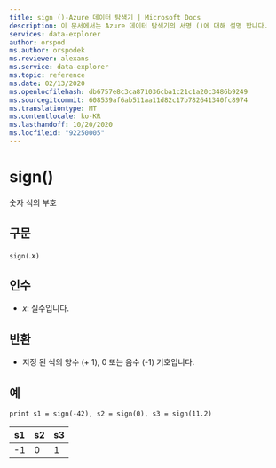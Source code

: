 ```yaml
---
title: sign ()-Azure 데이터 탐색기 | Microsoft Docs
description: 이 문서에서는 Azure 데이터 탐색기의 서명 ()에 대해 설명 합니다.
services: data-explorer
author: orspod
ms.author: orspodek
ms.reviewer: alexans
ms.service: data-explorer
ms.topic: reference
ms.date: 02/13/2020
ms.openlocfilehash: db6757e8c3ca871036cba1c21c1a20c3486b9249
ms.sourcegitcommit: 608539af6ab511aa11d82c17b782641340fc8974
ms.translationtype: MT
ms.contentlocale: ko-KR
ms.lasthandoff: 10/20/2020
ms.locfileid: "92250005"
---
```

# <a name="sign"></a>sign()

숫자 식의 부호

## <a name="syntax"></a>구문

`sign(`*.x*`)`

## <a name="arguments"></a>인수

* *x*: 실수입니다.

## <a name="returns"></a>반환

* 지정 된 식의 양수 (+ 1), 0 또는 음수 (-1) 기호입니다. 

## <a name="examples"></a>예

```kusto
print s1 = sign(-42), s2 = sign(0), s3 = sign(11.2)

```

|s1|s2|s3|
|---|---|---|
|-1|0|1|